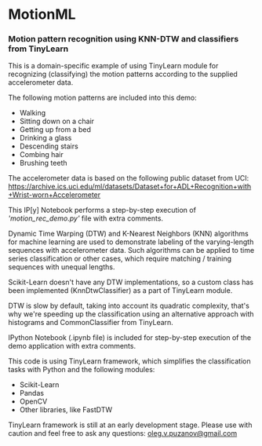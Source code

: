 # MotionML
### Motion pattern recognition using KNN-DTW and classifiers from TinyLearn

This is a domain-specific example of using TinyLearn module for recognizing (classifying) the motion patterns according to the supplied accelerometer data. 

The following motion patterns are included into this demo:

* Walking
* Sitting down on a chair
* Getting up from a bed
* Drinking a glass
* Descending stairs
* Combing hair
* Brushing teeth

The accelerometer data is based on the following public dataset from UCI: https://archive.ics.uci.edu/ml/datasets/Dataset+for+ADL+Recognition+with+Wrist-worn+Accelerometer

This IP[y] Notebook performs a step-by-step execution of *'motion_rec_demo.py'* file with extra comments. 

Dynamic Time Warping (DTW) and K-Nearest Neighbors (KNN) algorithms for machine learning are used
to demonstrate labeling of the varying-length sequences with accelerometer data. Such algorithms can be applied to time series classification or other cases, which require matching / training sequences with unequal lengths.

Scikit-Learn doesn't have any DTW implementations, so a custom class has been implemented (KnnDtwClassifier)
as a part of TinyLearn module.

DTW is slow by default, taking into account its quadratic complexity, that's why we're speeding up the classification
using an alternative approach with histograms and CommonClassifier from TinyLearn.

IPython Notebook (.ipynb file) is included for step-by-step execution of the demo application with extra comments.

This code is using TinyLearn framework, which simplifies the classification tasks with Python and the following modules:

* Scikit-Learn
* Pandas
* OpenCV
* Other libraries, like FastDTW 

TinyLearn framework is still at an early development stage. Please use with caution and feel free to ask any questions: oleg.v.puzanov@gmail.com
